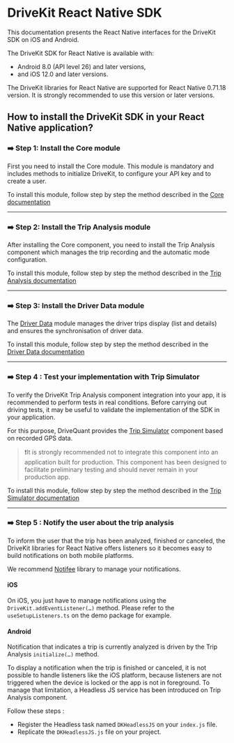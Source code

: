 # DriveKit React Native SDK

This documentation presents the React Native interfaces for the DriveKit SDK on iOS and Android.

The DriveKit SDK for React Native is available with:
- Android 8.0 (API level 26) and later versions, 
- and iOS 12.0 and later versions.

The DriveKit libraries for React Native are supported for React Native 0.71.18 version. 
It is strongly recommended to use this version or later versions.

## How to install the DriveKit SDK in your React Native application?

### ➡️ Step 1: Install the Core module

First you need to install the Core module. 
This module is mandatory and includes methods to initialize DriveKit, to configure your API key and to create a user.

To install this module, follow step by step the method described in the [Core documentation](./packages/core/README.md)

---

### ➡️ Step 2: Install the Trip Analysis module

After installing the Core component, you need to install the Trip Analysis component which manages the trip recording and the automatic mode configuration.

To install this module, follow step by step the method described in the [Trip Analysis documentation](./packages/trip-analysis/README.md)

---

### ➡️ Step 3: Install the Driver Data module

The [Driver Data](https://docs.drivequant.com/driver-data/introduction) module manages the driver trips display (list and details) and ensures the synchronisation of driver data. 

To install this module, follow step by step the method described in the [Driver Data documentation](./packages/driver-data/README.md)

---

### ➡️ Step 4 : Test your implementation with Trip Simulator

To verify the DriveKit Trip Analysis component integration into your app, it is recommended to perform tests in real conditions. Before carrying out driving tests, it may be useful to validate the implementation of the SDK in your application. 

For this purpose, DriveQuant provides the [Trip Simulator](https://docs.drivequant.com/trip-analysis/trip-simulator) component based on recorded GPS data.

>❗️It is strongly recommended not to integrate this component into an application built for production. This component has been designed to facilitate preliminary testing and should never remain in your production app.

To install this module, follow step by step the method described in the [Trip Simulator documentation](./packages/trip-simulator/README.md)

---

### ➡️ Step 5 : Notify the user about the trip analysis

To inform the user that the trip has been analyzed, finished or canceled, the DriveKit libraries for React Native offers listeners so it becomes easy to build notifications on both mobile platforms.

We recommend [Notifee](https://notifee.app/) library to manage your notifications.

#### iOS

On iOS, you just have to manage notifications using the `DriveKit.addEventListener(…)` method. Please refer to the `useSetupListeners.ts` on the demo package for example.

#### Android

Notification that indicates a trip is currently analyzed is driven by the Trip Analysis `initialize(…)` method.

To display a notification when the trip is finished or canceled, it is not possible to handle listeners like the iOS platform, because listeners are not triggered when the device is locked or the app is not in foreground. To manage that limitation, a Headless JS service has been introduced on Trip Analysis component.

Follow these steps :

- Register the Headless task named `DKHeadlessJS` on your `index.js` file.
- Replicate the `DKHeadlessJS.js` file on your project. 
